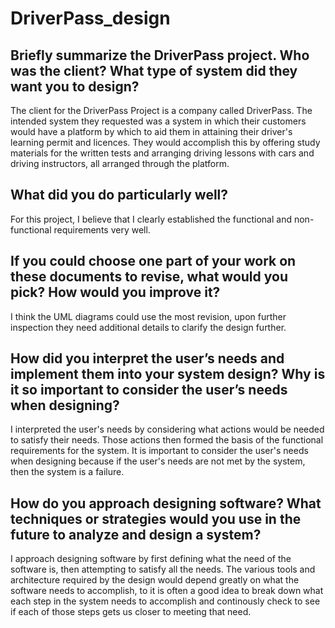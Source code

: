 # DriverPass_design
## Briefly summarize the DriverPass project. Who was the client? What type of system did they want you to design?
The client for the DriverPass Project is a company called DriverPass.  The intended system they requested was a system in which their customers would have a platform by which to aid them in attaining their driver's learning permit and licences.  They would accomplish this by offering study materials for the written tests and arranging driving lessons with cars and driving instructors, all arranged through the platform.
## What did you do particularly well?
For this project, I believe that I clearly established the functional and non-functional requirements very well. 
## If you could choose one part of your work on these documents to revise, what would you pick? How would you improve it?
I think the UML diagrams could use the most revision, upon further inspection they need additional details to clarify the design further. 
## How did you interpret the user’s needs and implement them into your system design? Why is it so important to consider the user’s needs when designing?
I interpreted the user's needs by considering what actions would be needed to satisfy their needs.  Those actions then formed the basis of the functional requirements for the system.  It is important to consider the user's needs when designing because if the user's needs are not met by the system, then the system is a failure.  
## How do you approach designing software? What techniques or strategies would you use in the future to analyze and design a system?
I approach designing software by first defining what the need of the software is, then attempting to satisfy all the needs.  The various tools and architecture required by the design would depend greatly on what the software needs to accomplish, to it is often a good idea to break down what each step in the system needs to accomplish and continously check to see if each of those steps gets us closer to meeting that need. 
